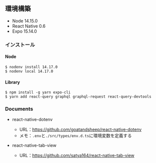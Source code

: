 ## 環境構築

- Node 14.15.0
- React Native 0.6
- Expo 15.14.0

### インストール

#### Node

```sh:
$ nodenv install 14.17.0
$ nodenv local 14.17.0
```

#### Library

```sh:
$ npm install -g yarn expo-cli
$ yarn add react-query graphql graphql-request react-query-devtools
```

### Documents

- react-native-dotenv

  - URL：https://github.com/goatandsheep/react-native-dotenv
  - メモ：`.env`と`./src/types/env.d.ts`に環境変数を定義する

- react-native-tab-view
  - URL：https://github.com/satya164/react-native-tab-view
